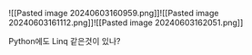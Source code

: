 ![[Pasted image 20240603160959.png]]![[Pasted image 20240603161112.png]]![[Pasted image 20240603162051.png]]



Python에도 Linq 같은것이 있나?